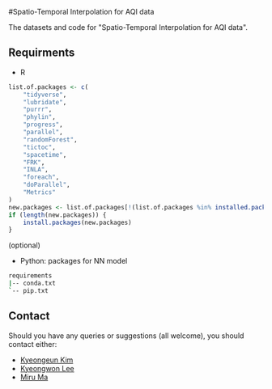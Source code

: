#Spatio-Temporal Interpolation for AQI data

The datasets and code for "Spatio-Temporal Interpolation for AQI data".

## Requirments

* R
```R
list.of.packages <- c(
    "tidyverse",
    "lubridate",
    "purrr",
    "phylin",
    "progress",
    "parallel",
    "randomForest",
    "tictoc",
    "spacetime",
    "FRK",
    "INLA",
    "foreach",
    "doParallel",
    "Metrics"
)
new.packages <- list.of.packages[!(list.of.packages %in% installed.packages()[, "Package"])]
if (length(new.packages)) {
    install.packages(new.packages)
}
```

(optional)
* Python: packages for NN model
```bash
requirements
|-- conda.txt
`-- pip.txt
```

## Contact

Should you have any queries or suggestions (all welcome), you should contact either:

- [Kyeongeun Kim](mailto:kke712@snu.ac.kr)
- [Kyeongwon Lee](mailto:lkw1718@snu.ac.kr)
- [Miru Ma](mailto:mamilu63178@naver.com)

